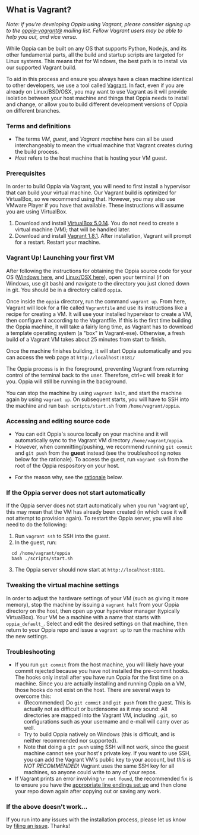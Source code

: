 ## What is Vagrant?

_Note: if you're developing Oppia using Vagrant, please consider signing up to the [oppia-vagrant@](https://groups.google.com/forum/#!forum/oppia-vagrant) mailing list. Fellow Vagrant users may be able to help you out, and vice versa._

While Oppia can be built on any OS that supports Python, Node.js, and its other fundamental parts, all the build and startup scripts are targeted for Linux systems. This means that for Windows, the best path is to install via our supported Vagrant build.

To aid in this process and ensure you always have a clean machine identical to other developers, we use a tool called [Vagrant](https://www.vagrantup.com/docs/why-vagrant/). In fact, even if you are already on Linux/BSD/OSX, you may want to use Vagrant as it will provide isolation between your host machine and things that Oppia needs to install and change, or allow you to build different development versions of Oppia on different branches. 

### Terms and definitions

 * The terms *VM*, *guest*, and *Vagrant machine* here can all be used interchangeably to mean the virtual machine that Vagrant creates during the build process. 
 * *Host* refers to the host machine that is hosting your VM guest.

### Prerequisites

In order to build Oppia via Vagrant, you will need to first install a hypervisor that can build your virtual machine. Our Vagrant build is optimized for VirtualBox, so we recommend using that. However, you may also use VMware Player if you have that available. These instructions will assume you are using VirtualBox. 

  1. Download and install [VirtualBox 5.0.14](https://www.virtualbox.org/wiki/Downloads). You do not need to create a virtual machine (VM); that will be handled later. 
  1. Download and install [Vagrant 1.8.1](https://www.vagrantup.com/downloads.html). After installation, Vagrant will prompt for a restart. Restart your machine. 

### Vagrant Up! Launching your first VM

After following the instructions for obtaining the Oppia source code for your OS ([Windows here](https://github.com/oppia/oppia/wiki/Installing-Oppia-%28Windows%29), and [Linux/OSX here](https://github.com/oppia/oppia/wiki/Installing-Oppia-%28Linux%29)), open your terminal (if on Windows, use git bash) and navigate to the directory you just cloned down in git. You should be in a directory called `oppia`. 

Once inside the `oppia` directory, run the command `vagrant up`. From here, Vagrant will look for a file called `Vagrantfile` and use its instructions like a recipe for creating a VM. It will use your installed hypervisor to create a VM, then configure it according to the Vagrantfile. If this is the first time building the Oppia machine, it will take a fairly long time, as Vagrant has to download a template operating system (a "box" in Vagrant-ese). Otherwise, a fresh build of a Vagrant VM takes about 25 minutes from start to finish. 

Once the machine finishes building, it will start Oppia automatically and you can access the web page at `http://localhost:8181/`

The Oppia process is in the foreground, preventing Vagrant from returning control of the terminal back to the user. Therefore, ctrl+c will break it for you. Oppia will still be running in the background. 

You can stop the machine by using `vagrant halt`, and start the machine again by using `vagrant up`. On subsequent starts, you will have to SSH into the machine and run `bash scripts/start.sh` from `/home/vagrant/oppia`. 

### Accessing and editing source code

- You can edit Oppia's source locally on your machine and it will automatically sync to the Vagrant VM directory `/home/vagrant/oppia`. 
- However, when committing/pushing, we recommend running `git commit` and `git push` from the **guest** instead (see the troubleshooting notes below for the rationale). To access the guest, run `vagrant ssh` from the root of the Oppia respository on your host.

* For the reason why, see the [rationale](#troubleshooting) below.
 
### If the Oppia server does not start automatically
If the Oppia server does not start automatically when you run 'vagrant up', this may mean that the VM has already been created (in which case it will not attempt to provision again). To restart the Oppia server, you will also need to do the following:

   1. Run `vagrant ssh` to SSH into the guest.
   2. In the guest, run:

   ```
     cd /home/vagrant/oppia
     bash ./scripts/start.sh
   ```

   3. The Oppia server should now start at `http://localhost:8181`.

### Tweaking the virtual machine settings

In order to adjust the hardware settings of your VM (such as giving it more memory), stop the machine by issuing a `vagrant halt` from your Oppia directory on the host, then open up your hypervisor manager (typically VirtualBox). Your VM be a machine with a name that starts with `oppia_default_`. Select and edit the desired settings on that machine, then return to your Oppia repo and issue a `vagrant up` to run the machine with the new settings.

### Troubleshooting

- If you run `git commit` from the host machine, you will likely have your commit rejected because you have not installed the pre-commit hooks. The hooks only install after you have run Oppia for the first time on a machine. Since you are actually installing and running Oppia on a VM, those hooks do not exist on the host. There are several ways to overcome this:
  - (Recommended) Do `git commit` and `git push` from the guest. This is actually not as difficult or burdensome as it may sound: All directories are mapped into the Vagrant VM, including `.git`, so configurations such as your username and e-mail will carry over as well.
  - Try to build Oppia natively on Windows (this is difficult, and is neither recommended nor supported).
  - Note that doing a `git push` using SSH will not work, since the guest machine cannot see your host's private key. If you want to use SSH, you can add the Vagrant VM's public key to your account, but *this is NOT RECOMMENDED*! Vagrant uses the same SSH key for all machines, so anyone could write to any of your repos. 
-  If Vagrant prints an error involving `\r not found`, the recommended fix is to ensure you have the [appropriate line endings set up](#prerequisites) and then clone your repo down again after copying out or saving any work.

### If the above doesn't work...

If you run into any issues with the installation process, please let us know by [filing an issue](https://github.com/oppia/oppia/issues/new?title=Describe%20your%20feature%20request%20or%20bug%20report%20succinctly&body=If%20you%27d%20like%20to%20propose%20a%20feature,%20describe%20what%20you%27d%20like%20to%20see.%20Mock%20ups%20would%20be%20great!%0A%0AIf%20you%27re%20reporting%20a%20bug,%20please%20be%20sure%20to%20include%20the%20expected%20behaviour,%20the%20observed%20behaviour,%20and%20steps%20to%20reproduce%20the%20problem.%20Console%20copy-pastes%20and%20any%20background%20on%20the%20environment%20would%20also%20be%20helpful.%0A%0AThanks!). Thanks!